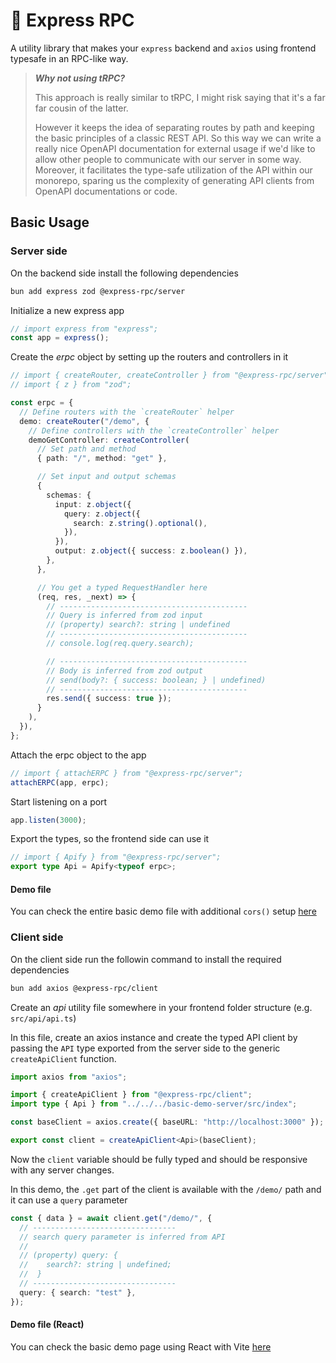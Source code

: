 # 🔭 Express RPC

A utility library that makes your `express` backend and `axios` using frontend typesafe in an RPC-like way.

> **_Why not using tRPC?_**
>
> This approach is really similar to tRPC, I might risk saying that it's a far far cousin of the latter.
>
> However it keeps the idea of separating routes by path and keeping the basic principles of a classic REST API. So this way we can write a really nice OpenAPI documentation for external usage if we'd like to allow other people to communicate with our server in some way. Moreover, it facilitates the type-safe utilization of the API within our monorepo, sparing us the complexity of generating API clients from OpenAPI documentations or code.

## Basic Usage

### Server side

On the backend side install the following dependencies

```sh
bun add express zod @express-rpc/server
```

Initialize a new express app

```ts
// import express from "express";
const app = express();
```

Create the _erpc_ object by setting up the routers and controllers in it

```ts
// import { createRouter, createController } from "@express-rpc/server";
// import { z } from "zod";

const erpc = {
  // Define routers with the `createRouter` helper
  demo: createRouter("/demo", {
    // Define controllers with the `createController` helper
    demoGetController: createController(
      // Set path and method
      { path: "/", method: "get" },

      // Set input and output schemas
      {
        schemas: {
          input: z.object({
            query: z.object({
              search: z.string().optional(),
            }),
          }),
          output: z.object({ success: z.boolean() }),
        },
      },

      // You get a typed RequestHandler here
      (req, res, _next) => {
        // ------------------------------------------
        // Query is inferred from zod input
        // (property) search?: string | undefined
        // ------------------------------------------
        // console.log(req.query.search);

        // ------------------------------------------
        // Body is inferred from zod output
        // send(body?: { success: boolean; } | undefined)
        // ------------------------------------------
        res.send({ success: true });
      }
    ),
  }),
};
```

Attach the erpc object to the app

```ts
// import { attachERPC } from "@express-rpc/server";
attachERPC(app, erpc);
```

Start listening on a port

```ts
app.listen(3000);
```

Export the types, so the frontend side can use it

```ts
// import { Apify } from "@express-rpc/server";
export type Api = Apify<typeof erpc>;
```

#### Demo file

You can check the entire basic demo file with additional `cors()` setup [here](./apps/basic-demo-server/src/index.ts)

### Client side

On the client side run the followin command to install the required dependencies

```sh
bun add axios @express-rpc/client
```

Create an _api_ utility file somewhere in your frontend folder structure (e.g. `src/api/api.ts`)

In this file, create an axios instance and create the typed API client by passing the `API` type exported from the server side to the generic `createApiClient` function.

```ts
import axios from "axios";

import { createApiClient } from "@express-rpc/client";
import type { Api } from "../../../basic-demo-server/src/index";

const baseClient = axios.create({ baseURL: "http://localhost:3000" });

export const client = createApiClient<Api>(baseClient);
```

Now the `client` variable should be fully typed and should be responsive with any server changes.

In this demo, the `.get` part of the client is available with the `/demo/` path and it can use a `query` parameter

```ts
const { data } = await client.get("/demo/", {
  // --------------------------------
  // search query parameter is inferred from API
  //
  // (property) query: {
  //    search?: string | undefined;
  //  }
  // --------------------------------
  query: { search: "test" },
});
```

#### Demo file (React)

You can check the basic demo page using React with Vite [here](./apps/basic-demo-web/src/pages/home/Home.page.tsx)
